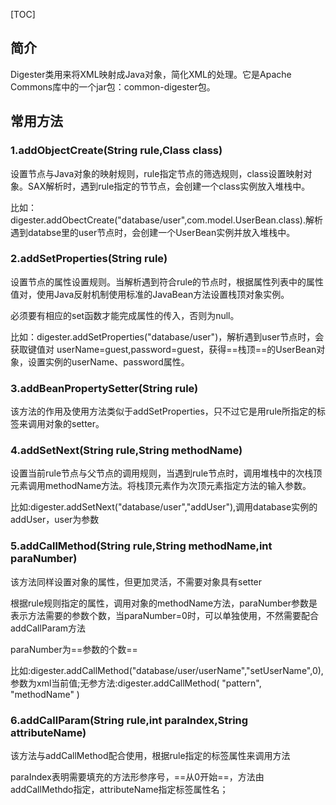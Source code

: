 [TOC]

## 简介
Digester类用来将XML映射成Java对象，简化XML的处理。它是Apache Commons库中的一个jar包：common-digester包。

## 常用方法
### 1.addObjectCreate(String rule,Class class)

设置节点与Java对象的映射规则，rule指定节点的筛选规则，class设置映射对象。SAX解析时，遇到rule指定的节节点，会创建一个class实例放入堆栈中。

比如：digester.addObectCreate("database/user",com.model.UserBean.class).解析遇到databse里的user节点时，会创建一个UserBean实例并放入堆栈中。



### 2.addSetProperties(String rule)

设置节点的属性设置规则。当解析遇到符合rule的节点时，根据属性列表中的属性值对，使用Java反射机制使用标准的JavaBean方法设置栈顶对象实例。

必须要有相应的set函数才能完成属性的传入，否则为null。

比如：digester.addSetProperties("database/user")，解析遇到user节点时，会获取键值对 userName=guest,password=guest，获得==栈顶==的UserBean对象，设置实例的userName、password属性。



### 3.addBeanPropertySetter(String rule)

该方法的作用及使用方法类似于addSetProperties，只不过它是用rule所指定的标签来调用对象的setter。



### 4.addSetNext(String rule,String methodName)

设置当前rule节点与父节点的调用规则，当遇到rule节点时，调用堆栈中的次栈顶元素调用methodName方法。将栈顶元素作为次顶元素指定方法的输入参数。

比如:digester.addSetNext("database/user","addUser"),调用database实例的addUser，user为参数



### 5.addCallMethod(String rule,String methodName,int paraNumber)

该方法同样设置对象的属性，但更加灵活，不需要对象具有setter

根据rule规则指定的属性，调用对象的methodName方法，paraNumber参数是表示方法需要的参数个数，当paraNumber=0时，可以单独使用，不然需要配合addCallParam方法

paraNumber为==参数的个数==

比如:digester.addCallMethod("database/user/userName","setUserName",0), 参数为xml当前值;无参方法:digester.addCallMethod( "pattern", "methodName" )



### 6.addCallParam(String rule,int paraIndex,String attributeName)

该方法与addCallMethod配合使用，根据rule指定的标签属性来调用方法

paraIndex表明需要填充的方法形参序号，==从0开始==，方法由addCallMethdo指定，attributeName指定标签属性名；